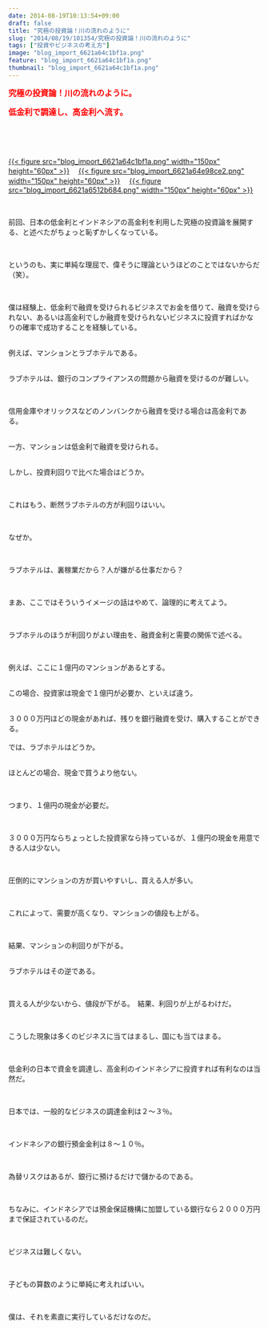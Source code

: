 ```yaml
---
date: 2014-08-19T10:13:54+09:00
draft: false
title: "究極の投資論！川の流れのように"
slug: "2014/08/19/101354/究極の投資論！川の流れのように"
tags: ["投資やビジネスの考え方"]
image: "blog_import_6621a64c1bf1a.png"
feature: "blog_import_6621a64c1bf1a.png"
thumbnail: "blog_import_6621a64c1bf1a.png"
---
```

<p><font color="#ff0000" size="3"><strong>究極の投資論！川の流れのように。</strong></font></p><p><font color="#ff0000" size="3"><strong>低金利で調達し、高金利へ流す。</strong></font></p><br/><br/><p><br/><a href="blog_import_6621a64d4d678.png">{{< figure src="blog_import_6621a64c1bf1a.png" width="150px" height="60px" >}}</a> 　<a href="blog_import_6621a64fca369.png">{{< figure src="blog_import_6621a64e98ce2.png" width="150px" height="60px" >}}</a> 　<a href="blog_import_6621a652746b8.png">{{< figure src="blog_import_6621a6512b684.png" width="150px" height="60px" >}}</a> <br/></p><br/><p>前回、日本の低金利とインドネシアの高金利を利用した究極の投資論を展開する、と述べたがちょっと恥ずかしくなっている。</p><br/><p>というのも、実に単純な理屈で、偉そうに理論というほどのことではないからだ（笑）。</p><br/><p>僕は経験上、低金利で融資を受けられるビジネスでお金を借りて、融資を受けられない、あるいは高金利でしか融資を受けられないビジネスに投資すればかなりの確率で成功することを経験している。</p><p><br/>例えば、マンションとラブホテルである。</p><p><br/>ラブホテルは、銀行のコンプライアンスの問題から融資を受けるのが難しい。</p><br/><p>信用金庫やオリックスなどのノンバンクから融資を受ける場合は高金利である。</p><p><br/>一方、マンションは低金利で融資を受けられる。</p><p><br/>しかし、投資利回りで比べた場合はどうか。</p><br/><p>これはもう、断然ラブホテルの方が利回りはいい。</p><br/><p>なぜか。</p><br/><p>ラブホテルは、裏稼業だから？人が嫌がる仕事だから？</p><br/><p>まあ、ここではそういうイメージの話はやめて、論理的に考えてよう。</p><br/><p>ラブホテルのほうが利回りがよい理由を、融資金利と需要の関係で述べる。</p><br/><p>例えば、ここに１億円のマンションがあるとする。</p><p><br/>この場合、投資家は現金で１億円が必要か、といえば違う。</p><p><br/>３０００万円ほどの現金があれば、残りを銀行融資を受け、購入することができる。<br/><br/>では、ラブホテルはどうか。</p><p><br/>ほとんどの場合、現金で買うより他ない。</p><br/><p>つまり、１億円の現金が必要だ。</p><br/><p>３０００万円ならちょっとした投資家なら持っているが、１億円の現金を用意できる人は少ない。</p><br/><p>圧倒的にマンションの方が買いやすいし、買える人が多い。</p><br/><p>これによって、需要が高くなり、マンションの値段も上がる。</p><br/><p>結果、マンションの利回りが下がる。</p><p><br/>ラブホテルはその逆である。</p><br/><p>買える人が少ないから、値段が下がる。　結果、利回りが上がるわけだ。</p><br/><p>こうした現象は多くのビジネスに当てはまるし、国にも当てはまる。</p><br/><p>低金利の日本で資金を調達し、高金利のインドネシアに投資すれば有利なのは当然だ。</p><br/><p>日本では、一般的なビジネスの調達金利は２～３％。</p><br/><p>インドネシアの銀行預金金利は８～１０％。</p><br/><p>為替リスクはあるが、銀行に預けるだけで儲かるのである。</p><br/><p>ちなみに、インドネシアでは預金保証機構に加盟している銀行なら２０００万円まで保証されているのだ。</p><br/><p>ビジネスは難しくない。</p><br/><p>子どもの算数のように単純に考えればいい。</p><br/><p>僕は、それを素直に実行しているだけなのだ。</p><br/><br/><br/><br/><br/>

